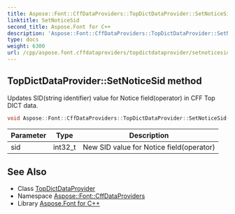 ```yaml
---
title: Aspose::Font::CffDataProviders::TopDictDataProvider::SetNoticeSid method
linktitle: SetNoticeSid
second_title: Aspose.Font for C++
description: 'Aspose::Font::CffDataProviders::TopDictDataProvider::SetNoticeSid method. Updates SID(string identifier) value for Notice field(operator) in CFF Top DICT data in C++.'
type: docs
weight: 6300
url: /cpp/aspose.font.cffdataproviders/topdictdataprovider/setnoticesid/
---
```

## TopDictDataProvider::SetNoticeSid method


Updates SID(string identifier) value for Notice field(operator) in CFF Top DICT data.

```cpp
void Aspose::Font::CffDataProviders::TopDictDataProvider::SetNoticeSid(int32_t sid)
```


| Parameter | Type | Description |
| --- | --- | --- |
| sid | int32_t | New SID value for Notice field(operator) |

## See Also

* Class [TopDictDataProvider](../)
* Namespace [Aspose::Font::CffDataProviders](../../)
* Library [Aspose.Font for C++](../../../)
